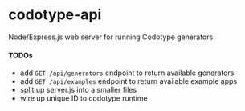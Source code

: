 # codotype-api
Node/Express.js web server for running Codotype generators

#### TODOs
- add `GET /api/generators` endpoint to return available generators
- add `GET /api/examples` endpoint to return available example apps
- split up server.js into a smaller files
- wire up unique ID to codotype runtime